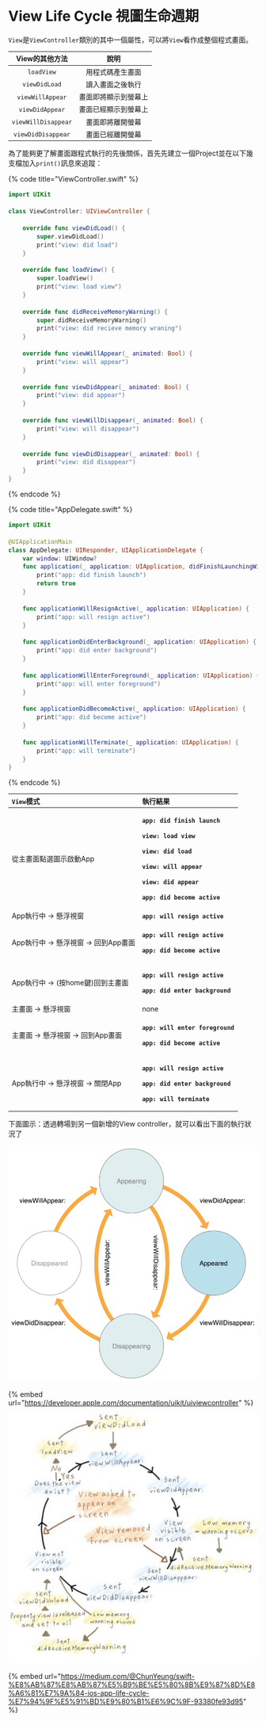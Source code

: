 # View Life Cycle 視圖生命週期

`View`是`ViewController`類別的其中一個屬性，可以將`View`看作成整個程式畫面。

| View的其他方法 | 說明 |
| :---: | :---: |
| `loadView` | 用程式碼產生畫面 |
| `viewDidLoad` | 讀入畫面之後執行 |
| `viewWillAppear` | 畫面即將顯示到螢幕上 |
| `viewDidAppear` | 畫面已經顯示到螢幕上 |
| `viewWillDisappear` | 畫面即將離開螢幕 |
| `viewDidDisappear` | 畫面已經離開螢幕 |

為了能夠更了解畫面跟程式執行的先後關係，首先先建立一個Project並在以下幾支檔加入`print()`訊息來追蹤：

{% code title="ViewController.swift" %}
```swift
import UIKit

class ViewController: UIViewController {

    override func viewDidLoad() {
        super.viewDidLoad()
        print("view: did load")
    }
    
    override func loadView() {
        super.loadView()
        print("view: load view")
    }
    
    override func didReceiveMemoryWarning() {
        super.didReceiveMemoryWarning()
        print("view: did recieve memory wraning")
    }
        
    override func viewWillAppear(_ animated: Bool) {
        print("view: will appear")
    }
    
    override func viewDidAppear(_ animated: Bool) {
        print("view: did appear")
    }
    
    override func viewWillDisappear(_ animated: Bool) {
        print("view: will disappear")
    }
    
    override func viewDidDisappear(_ animated: Bool) {
        print("view: did disappear")
    }
}

```
{% endcode %}

{% code title="AppDelegate.swift" %}
```swift
import UIKit

@UIApplicationMain
class AppDelegate: UIResponder, UIApplicationDelegate {
    var window: UIWindow?
    func application(_ application: UIApplication, didFinishLaunchingWithOptions launchOptions: [UIApplication.LaunchOptionsKey: Any]?) -> Bool {
        print("app: did finish launch")
        return true
    }
    
    func applicationWillResignActive(_ application: UIApplication) {
        print("app: will resign active")
    }
    
    func applicationDidEnterBackground(_ application: UIApplication) {
        print("app: did enter background")
    }
    
    func applicationWillEnterForeground(_ application: UIApplication) {
        print("app: will enter foreground")
    }
    
    func applicationDidBecomeActive(_ application: UIApplication) {
        print("app: did become active")
    }
    
    func applicationWillTerminate(_ application: UIApplication) {
        print("app: will terminate")
    }
}
```
{% endcode %}

<table>
  <thead>
    <tr>
      <th style="text-align:left"><code>View</code>&#x6A21;&#x5F0F;</th>
      <th style="text-align:left">&#x57F7;&#x884C;&#x7D50;&#x679C;</th>
    </tr>
  </thead>
  <tbody>
    <tr>
      <td style="text-align:left">&#x5F9E;&#x4E3B;&#x756B;&#x9762;&#x9EDE;&#x9078;&#x5716;&#x793A;&#x555F;&#x52D5;App</td>
      <td
      style="text-align:left">
        <p><b><code>app: did finish launch</code></b>
        </p>
        <p><b><code>view: load view</code></b>
        </p>
        <p><b><code>view: did load</code></b>
        </p>
        <p><b><code>view: will appear</code></b>
        </p>
        <p><b><code>view: did appear</code></b>
        </p>
        <p><b><code>app: did become active</code></b>
        </p>
        </td>
    </tr>
    <tr>
      <td style="text-align:left">App&#x57F7;&#x884C;&#x4E2D; -&gt; &#x61F8;&#x6D6E;&#x8996;&#x7A97;</td>
      <td
      style="text-align:left"><b><code>app: will resign active</code></b>
        </td>
    </tr>
    <tr>
      <td style="text-align:left">App&#x57F7;&#x884C;&#x4E2D; -&gt; &#x61F8;&#x6D6E;&#x8996;&#x7A97;<b> </b>-&gt;
        &#x56DE;&#x5230;App&#x756B;&#x9762;</td>
      <td style="text-align:left">
        <p><b><code>app: will resign active</code></b>
        </p>
        <p><b><code>app: did become active</code></b>
        </p>
      </td>
    </tr>
    <tr>
      <td style="text-align:left">App&#x57F7;&#x884C;&#x4E2D; -&gt; (&#x6309;home&#x9375;)&#x56DE;&#x5230;&#x4E3B;&#x756B;&#x9762;</td>
      <td
      style="text-align:left">
        <p><b><code>app: will resign active</code></b>
        </p>
        <p><b><code>app: did enter background</code></b>
        </p>
        </td>
    </tr>
    <tr>
      <td style="text-align:left">&#x4E3B;&#x756B;&#x9762; -&gt; &#x61F8;&#x6D6E;&#x8996;&#x7A97;</td>
      <td
      style="text-align:left">none</td>
    </tr>
    <tr>
      <td style="text-align:left">&#x4E3B;&#x756B;&#x9762; -&gt; &#x61F8;&#x6D6E;&#x8996;&#x7A97; -&gt;
        &#x56DE;&#x5230;App&#x756B;&#x9762;</td>
      <td style="text-align:left">
        <p><b><code>app: will enter foreground</code></b>
        </p>
        <p><b><code>app: did become active</code></b>
        </p>
      </td>
    </tr>
    <tr>
      <td style="text-align:left">App&#x57F7;&#x884C;&#x4E2D; -&gt; &#x61F8;&#x6D6E;&#x8996;&#x7A97;<b> </b>-&gt;
        &#x95DC;&#x9589;App</td>
      <td style="text-align:left">
        <p><b><code>app: will resign active</code></b>
        </p>
        <p><b><code>app: did enter background</code></b>
        </p>
        <p><b><code>app: will terminate</code></b>
        </p>
      </td>
    </tr>
  </tbody>
</table>下面圖示：透過轉場到另一個新增的View controller，就可以看出下面的執行狀況了

![](../.gitbook/assets/image%20%2812%29.png)

{% embed url="https://developer.apple.com/documentation/uikit/uiviewcontroller" %}



![](../.gitbook/assets/image%20%288%29.png)

{% embed url="https://medium.com/@ChunYeung/swift-%E8%AB%87%E8%AB%87%E5%B9%BE%E5%80%8B%E9%87%8D%E8%A6%81%E7%9A%84-ios-app-life-cycle-%E7%94%9F%E5%91%BD%E9%80%B1%E6%9C%9F-93380fe93d95" %}




